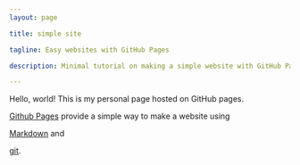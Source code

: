 ```yaml
---
layout: page 

title: simple site 

tagline: Easy websites with GitHub Pages 

description: Minimal tutorial on making a simple website with GitHub Pages 

--- 
```


 

Hello, world! This is my personal page hosted on GitHub pages. 

 

[Github Pages](https://pages.github.com) provide a simple way to make a website using 

[Markdown](https://daringfireball.net/projects/markdown/) and 

[git](https://git-scm.com). 